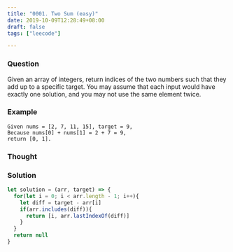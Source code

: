 ```yaml
---
title: "0001. Two Sum (easy)"
date: 2019-10-09T12:28:49+08:00
draft: false
tags: ["leecode"]

---
```

### Question
Given an array of integers, return indices of the two numbers such that they add up to a specific target.
You may assume that each input would have exactly one solution, and you may not use the same element twice.
### Example
```
Given nums = [2, 7, 11, 15], target = 9,
Because nums[0] + nums[1] = 2 + 7 = 9,
return [0, 1].
```
### Thought

### Solution

```js
let solution = (arr, target) => {
  for(let i = 0; i < arr.length - 1; i++){
    let diff = target - arr[i]
    if(arr.includes(diff)){
      return [i, arr.lastIndexOf(diff)]
    }
  }
  return null
}
```